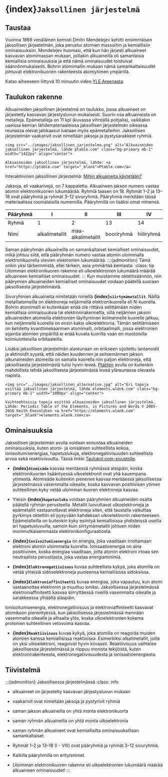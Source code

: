 # {index}`Jaksollinen järjestelmä`

## Taustaa
Vuonna 1869 venäläinen kemisti Dmitri Mendelejev kehitti ensimmäisen jaksollisen järjestelmän, joka perustui atomien massoihin ja kemiallisiin ominaisuuksiin. Mendelejev huomasi, että kun hän järjesti alkuaineet kasvavan atomimassan mukaan, joillakin alkuaineilla oli samanlaisia kemiallisia ominaisuuksia ja että nämä ominaisuudet toistuivat säännönmukaisesti. Bohrin atomimallin mukaan nämä samankaltaisuudet johtuvat elektronikuorien rakenteesta atomiytimen ympärillä.

Katso aiheeseen liittyvä 10 minuutin video <a href="https://areena.yle.fi/1-50065555" target="_blank">YLE Areenasta</a>.

## Taulukon rakenne
Alkuaineiden jaksollinen järjestelmä on taulukko, jossa alkuaineet on järjestetty kasvavan järjestysluvun mukaisesti. Suurin osa alkuaineista on metalleja. Epämetalleja on 11 kpl (kuvassa vihreällä pohjalla), vaikkakin useissa kemian lähdemateriaaleissa jaksollisen järjestelmän oikeassa reunassa olevat jalokaasut luetaan myös epämetalleihin. Jaksollisen järjestelmän vaakarivit ovat nimeltään jaksoja ja pystysarakkeet ryhmiä.

```{figure-md} Alkuaineiden jaksollinen järjestelmä, lähde: ptable.com
<img src="../images/jaksollinen_jarjestelma.png" alt="Alkuaineiden jaksollinen järjestelmä, lähde ptable.com" class="bg-primary mb-1" width="1422px" align="center">

Alkuaineiden jaksollinen järjestelmä, lähde: <a href="https://ptable.com" target="_blank">Ptable.com</a>
```
Interaktiivinen jaksollinen järjestelmä: <a href="https://elements.wlonk.com/ElementsTable.htm" target="_blank">Mihin alkuaineita käytetään?</a>

Jaksoja, eli vaakarivejä, on 7 kappaletta. Alkuaineen jakson numero vastaa atomin elektronikuorien lukumäärää. Ryhmiä taasen on 18. Ryhmät 1–2 ja 13–18 ovat pääryhmiä ja ryhmät 3–12 sivuryhmiä. Pääryhmiä merkitään tässä materiaalissa roomalaisilla numeroilla. Pääryhmillä on lisäksi omat nimensä.

| Pääryhmä | I              | II                 | III        | IV         | V          | VI         | VII        | VIII       |
| -------- | -------------- | ------------------ | ---------- | ---------- | ---------- | ---------- | ---------- | ---------- |
| Ryhmä    | 1              | 2                  | 13         | 14         | 15         | 16         | 17         | 18         |
| Nimi     | alkalimetallit | maa-alkalimetallit | booriryhmä | hiiliryhmä | typpiryhmä | happiryhmä | halogeenit | jalokaasut |


Saman pääryhmän alkuaineilla on samankaltaiset kemialliset ominaisuudet, mikä johtuu siitä, että pääryhmän numero vastaa atomin uloimmalla elektronikuorella olevien elektronien lukumäärää.
:::{admonition} Tämä onkin yksi tärkeimmistä, ellei tärkein, asia ymmärtää kemiasta:
:class: tip
 Uloimman elektronikuoren rakenne eli ulkoelektronien lukumäärä määrää alkuaineen kemialliset ominaisuudet.
:::
Kun muistamme oktettisäännön, niin päärymien alkuaineiden kemialliset ominaisuudet voidaan päätellä suoraan jaksollisesta järjestelmästä.

Sivuryhmien alkuaineita nimitetään nimellä **{index}`siirtymämetallit`**. Näillä metalliatomeilla on elektroneja neljännellä elektronikuorella eli N-kuorella. Bohrin atomimalli ei kuitenkaan enää ole riittävä selittämään niiden kemiallisia ominaisuuksia tai elektronirakennetta, sillä neljännen jakson alkuaineiden atomeilla elektronien täyttyminen kolmannelle kuorelle jatkuu, kun neljännellä kuorella on ensin kaksi ulkoelektronia. Tämän selittämiseen on kehitetty kvanttimekaaninen atomimalli, orbitaalimalli, jossa elektronien sijaintia atomien ympärillä ei enää kuvata kuorilla vaan eri muotoisilla kolmiulotteisilla orbitaaleilla.

Lisäksi jaksollisen järjestelmän alareunaan on erikseen sijoitettu lantanoidit ja aktinoidit syystä, että näiden kuudennen ja seitsemännen jakson alkunaineiden atomeilla on samalla kuorella niin paljon elektroneja, että jaksollisesta järjestelmästä tulisi hyvin leveä. <a href="https://ptable.com/" target="_blank">Ptablen</a> avulla on kuitenkin mahdollista tehdä jaksollisesta järjestelmästä leveä yläreunassa olevasta napista.

```{figure-md} Eri tapoja esittää jaksollinen järjestelmä, lähde: elements.wlonk.com
<img src="../images/jaksollinen_alternative.jpg" alt="Eri tapoja esittää jaksollinen järjestelmä, lähde elements.wlonk.com" class="bg-primary mb-1" width="1000px" align="center">

Vaihtoehtoisia tapoja esittää alkuaineiden jaksollinen järjestelmä. Lähde: Periodic Table of the Elements, in Pictures and Words © 2005-2016 Keith Enevoldsen <a href="https://elements.wlonk.com" target="_blank">elements.wlonk.com</a>
```

## Ominaisuuksia

Jaksollisen järjestelmän avulla voidaan ennustaa alkuaineiden ominaisuuksia, kuten atomi- ja ionisäteen suhteellista kokoa, ionisoitumisenergiaa, hapetuslukuja, elektronegatiivisuuden suhteellista arvoa sekä reaktiivisuutta. Tässä linkki <a href="https://www.taulukot.com/kemia/alkuaineet/" target="_blank">Taulukot.com-sivustolle</a>.

- **{index}`Atomisäde`** kasvaa mentäessä ryhmässä alaspäin, koska elektronikuorien lisääntyessä ulkoelektronit ovat yhä kauempana ytimestä. Atomisäde kuitenkin pienenee kasvaa mentäessä jaksollisessa järjestelmässä vasemmalta oikealle, koska kasvavan positiivisen ytimen suhteellinen kyky vetää uloimman kuoren elektroneja kasvaa.

- Yleisin **{index}`hapetusluku`** voidaan pääryhmien alkuaineiden osalta päätellä ryhmän perusteella. Metallit luovuttavat ulkoelektroneja ja epämetallit vastaanottavat elektroneja siten, että taustalla vaikuttaa pyrkimys oktettiin eli pysyvään kahdeksan ulkoelektronin rakenteeseen. Epämetalleilla on kuitenkin kyky esiintyä kemiallisissa yhdisteissä useilla eri hapetusluvuilla, samoin kuin siirtymämetallit johtuen niiden monimutkaisemmasta elektronikonfiguraatiosta.

- **{index}`Ionisoitumisenergia`** on energia, joka vaaditaan irrottamaan elektroni atomin uloimmalta kuorelta. Ionisaatioenergia on aina positiivinen, koska energiaa vaaditaan, jotta atomin elektroni irtoaa sen neutraalista perustilasta, joka vastaa energiaminimiä. 

- **{index}`Elektronegatiivisuus`** kuvaa suhteellista kykyä, joka atomilla on vetää yhteisiä sidoselektroneja puoleensa kemiallisissa sidoksissa.

- **{index}`Elektroniaffiniteetti`** kuvaa energiaa, joka vapautuu, kun atomi vastaanottaa elektronin ja muuttuu ioniksi. Jaksollisessa järjestelmässä elektroniaffiniteetti kasvaa siirryttäessä riveillä vasemmalta oikealle ja sarakkeessa ylhäältä alaspäin.

Ionisoitumisenergia, elektronegatiivisuus ja elektroniaffiniteetti kasvavat atomikoon pienentyessä, kun jaksollisessa järjestelmässä mennään vasemmalta oikealle ja alhaalta ylös, koska ulkoelektronien kokema protonien suhteellinen vetovoima kasvaa.

- **{index}`Reaktiivisuus`** kuvaa kykyä, joka atomilla on reagoida muiden atomien kanssa kemiallisissa reaktioissa. Esimerkiksi alkalimetallit, joilla on yksi ulkoelektroni, reagoivat hyvin kiivaasti. Reaktiivisuus vaihtelee jaksollisessa järjestelmässä ja riippuu monista tekijöistä, kuten elektronirakenteesta, elektronegatiivisuudesta ja ionisaatioenergiasta.

## Tiivistelmä
:::{admonition} Jaksollisessa järjestelmässä
:class: info
- alkuaineet on järjestetty kasvavan järjestysluvun mukaan
- vaakarivit ovat nimeltään jaksoja ja pystyrivit ryhmiä
- saman jakson alkuaineilla on yhtä monta elektronikuorta
- saman ryhmän alkuaineilla on yhtä monta ulkoelektronia
- saman ryhmän alkuaineet ovat kemiallisilta ominaisuuksiltaan samankaltaiset.

- Ryhmät 1–2 ja 13–18 (I - VIII) ovat pääryhmiä ja ryhmät 3–12 sivuryhmiä.
- Kaikilla pääryhmillä on erityisnimet.

- Uloimman elektronikuoren rakenne eli ulkoelektronien lukumäärä määrää alkuaineen ominaisuudet!
:::